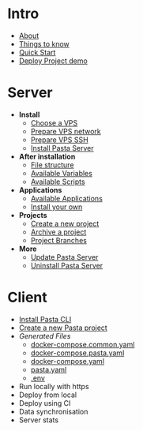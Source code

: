 
# Intro
* [About](/)
* [Things to know](things-to-know.md)
* [Quick Start](quick-start.md)
* [Deploy Project demo](demo.md)

# Server
* **Install**
  * [Choose a VPS](00.server/00.install/00.choose-a-vps)
  * [Prepare VPS network](00.server/00.install/01.prepare-vps-network.md)
  * [Prepare VPS SSH](00.server/00.install/02.prepare-vps-ssh.md)
  * [Install Pasta Server](00.server/00.install/03.install-pasta-server.md)
* **After installation**
  * [File structure](00.server/01.after-installation/00.file-structure.md)
  * [Available Variables](00.server/01.after-installation/01.available-variables)
  * [Available Scripts](00.server/01.after-installation/02.available-scripts)
* **Applications**
  * [Available Applications](00.server/02.applications/0.index.md)
  * [Install your own](00.server/02.applications/0.your-own.md)
* **Projects**
  * [Create a new project](00.server/03.projects/00.create-new-project)
  * [Archive a project](00.server/03.projects/01.archive-a-project.md)
  * [Project Branches](00.server/03.projects/02.project-branches.md)
* **More**
  * [Update Pasta Server](00.server/04.more/00.update)
  * [Uninstall Pasta Server](00.server/04.more/01.uninstall)

# Client
* [Install Pasta CLI](01.client/00.install-pasta-cli.md)
* [Create a new Pasta project](01.client/01.create-new-project.md)
* _Generated Files_
  * [docker-compose.common.yaml](01.client/10.docker-compose.common.yaml.md)
  * [docker-compose.pasta.yaml](01.client/11.docker-compose.pasta.yaml.md)
  * [docker-compose.yaml](01.client/12.docker-compose.yaml.md)
  * [pasta.yaml](01.client/13.pasta.yaml.md)
  * [.env](01.client/14.dot-env.md)
* Run locally with https
* Deploy from local
* Deploy using CI
* Data synchronisation
* Server stats
